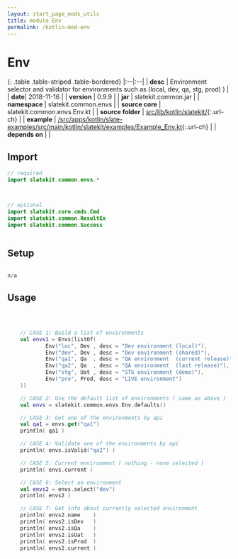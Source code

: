 ```yaml
---
layout: start_page_mods_utils
title: module Env
permalink: /kotlin-mod-env
---
```


# Env

{: .table .table-striped .table-bordered}
|:--|:--|
| **desc** | Environment selector and validator for environments such as (local, dev, qa, stg, prod) ) | 
| **date**| 2018-11-16 |
| **version** | 0.9.9  |
| **jar** | slatekit.common.jar  |
| **namespace** | slatekit.common.envs  |
| **source core** | slatekit.common.envs.Env.kt  |
| **source folder** | [src/lib/kotlin/slatekit/](https://github.com/code-helix/slatekit/tree/master/src/lib/kotlin/slatekit/){:.url-ch}  |
| **example** | [/src/apps/kotlin/slate-examples/src/main/kotlin/slatekit/examples/Example_Env.kt](https://github.com/code-helix/slatekit/tree/master/src/lib/kotlin/slatekit-examples/src/main/kotlin/slatekit/examples/Example_Env.kt){:.url-ch} |
| **depends on** |   |

## Import
```kotlin 
// required 
import slatekit.common.envs.*



// optional 
import slatekit.core.cmds.Cmd
import slatekit.common.ResultEx
import slatekit.common.Success



```

## Setup
```kotlin

n/a

```

## Usage
```kotlin



    // CASE 1: Build a list of environments
    val envs1 = Envs(listOf(
            Env("loc", Dev , desc = "Dev environment (local)"),
            Env("dev", Dev , desc = "Dev environment (shared)"),
            Env("qa1", Qa  , desc = "QA environment  (current release)"),
            Env("qa2", Qa  , desc = "QA environment  (last release)"),
            Env("stg", Uat , desc = "STG environment (demo)"),
            Env("pro", Prod, desc = "LIVE environment")
    ))

    // CASE 2: Use the default list of environments ( same as above )
    val envs = slatekit.common.envs.Env.defaults()

    // CASE 3: Get one of the environments by api
    val qa1 = envs.get("qa1")
    println( qa1 )

    // CASE 4: Validate one of the environments by api
    println( envs.isValid("qa2") )

    // CASE 5: Current environment ( nothing - none selected )
    println( envs.current )

    // CASE 6: Select an environment
    val envs2 = envs.select("dev")
    println( envs2 )

    // CASE 7: Get info about currently selected environment
    println( envs2.name    )
    println( envs2.isDev   )
    println( envs2.isQa    )
    println( envs2.isUat   )
    println( envs2.isProd  )
    println( envs2.current )
    

```


